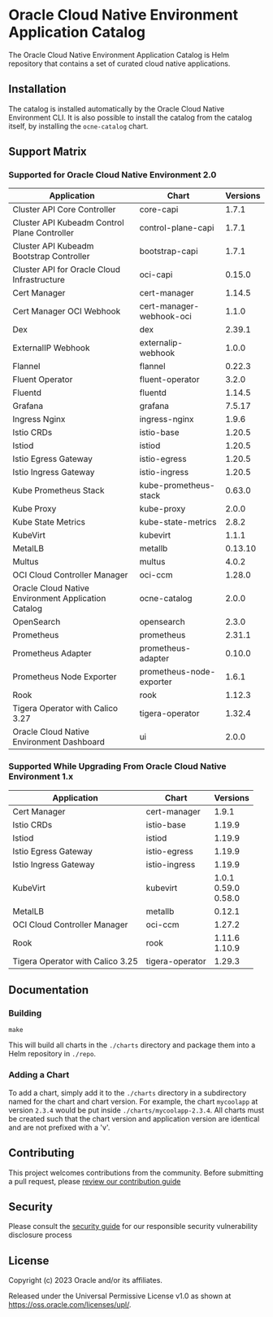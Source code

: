# Oracle Cloud Native Environment Application Catalog

The Oracle Cloud Native Environment Application Catalog is Helm repository
that contains a set of curated cloud native applications.

## Installation

The catalog is installed automatically by the Oracle Cloud Native Environment
CLI.  It is also possible to install the catalog from the catalog itself, by
installing the `ocne-catalog` chart.

## Support Matrix

### Supported for Oracle Cloud Native Environment 2.0

| Application | Chart | Versions |
|-------------|-------|----------|
| Cluster API Core Controller | core-capi | 1.7.1 |
| Cluster API Kubeadm Control Plane Controller | control-plane-capi | 1.7.1 |
| Cluster API Kubeadm Bootstrap Controller | bootstrap-capi | 1.7.1 |
| Cluster API for Oracle Cloud Infrastructure | oci-capi | 0.15.0 |
| Cert Manager | cert-manager | 1.14.5 |
| Cert Manager OCI Webhook | cert-manager-webhook-oci | 1.1.0 |
| Dex | dex | 2.39.1 |
| ExternalIP Webhook | externalip-webhook | 1.0.0 |
| Flannel | flannel | 0.22.3 |
| Fluent Operator | fluent-operator | 3.2.0 |
| Fluentd | fluentd | 1.14.5 |
| Grafana | grafana | 7.5.17 |
| Ingress Nginx | ingress-nginx | 1.9.6 |
| Istio CRDs | istio-base | 1.20.5 |
| Istiod | istiod | 1.20.5 |
| Istio Egress Gateway | istio-egress | 1.20.5 |
| Istio Ingress Gateway | istio-ingress | 1.20.5 |
| Kube Prometheus Stack | kube-prometheus-stack | 0.63.0 |
| Kube Proxy | kube-proxy | 2.0.0 |
| Kube State Metrics | kube-state-metrics | 2.8.2 |
| KubeVirt | kubevirt | 1.1.1 |
| MetalLB | metallb | 0.13.10 |
| Multus | multus | 4.0.2 |
| OCI Cloud Controller Manager | oci-ccm | 1.28.0 |
| Oracle Cloud Native Environment Application Catalog | ocne-catalog | 2.0.0 |
| OpenSearch | opensearch | 2.3.0 |
| Prometheus | prometheus | 2.31.1 |
| Prometheus Adapter | prometheus-adapter | 0.10.0 |
| Prometheus Node Exporter | prometheus-node-exporter | 1.6.1 |
| Rook | rook | 1.12.3 |
| Tigera Operator with Calico 3.27 | tigera-operator | 1.32.4 |
| Oracle Cloud Native Environment Dashboard | ui | 2.0.0 |


### Supported While Upgrading From Oracle Cloud Native Environment 1.x

| Application | Chart | Versions |
|-------------|-------|----------|
| Cert Manager | cert-manager | 1.9.1 |
| Istio CRDs | istio-base | 1.19.9 |
| Istiod | istiod | 1.19.9 |
| Istio Egress Gateway | istio-egress | 1.19.9 |
| Istio Ingress Gateway | istio-ingress | 1.19.9 |
| KubeVirt | kubevirt | 1.0.1<br>0.59.0<br>0.58.0 |
| MetalLB | metallb | 0.12.1 |
| OCI Cloud Controller Manager | oci-ccm | 1.27.2 |
| Rook | rook | 1.11.6<br>1.10.9 |
| Tigera Operator with Calico 3.25 | tigera-operator | 1.29.3 |

## Documentation

### Building

```
make
```

This will build all charts in the `./charts` directory and package them into
a Helm repository in `./repo`.

### Adding a Chart

To add a chart, simply add it to the `./charts` directory in a subdirectory
named for the chart and chart version.  For example, the chart `mycoolapp` at
version `2.3.4` would be put inside `./charts/mycoolapp-2.3.4`.  All charts
must be created such that the chart version and application version are
identical and are not prefixed with a 'v'.

## Contributing


This project welcomes contributions from the community. Before submitting a pull request, please [review our contribution guide](./CONTRIBUTING.md)

## Security

Please consult the [security guide](./SECURITY.md) for our responsible security vulnerability disclosure process

## License

Copyright (c) 2023 Oracle and/or its affiliates.

Released under the Universal Permissive License v1.0 as shown at
<https://oss.oracle.com/licenses/upl/>.
